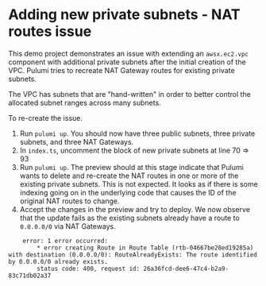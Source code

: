 # Adding new private subnets - NAT routes issue

This demo project demonstrates an issue with extending an `awsx.ec2.vpc` component with additional private subnets after the initial creation of the VPC. Pulumi tries to recreate NAT Gateway routes for existing private subnets.

The VPC has subnets that are "hand-written" in order to better control the allocated subnet ranges across many subnets.

To re-create the issue.

1. Run `pulumi up`.
   You should now have three public subnets, three private subnets, and three NAT Gateways.
2. In `index.ts`, uncomment the block of new private subnets at line 70 => 93
3. Run `pulumi up`.
   The preview should at this stage indicate that Pulumi wants to delete and re-create the NAT routes in one or more of the existing private subnets. This is not expected. It looks as if there is some indexing going on in the underlying code that causes the ID of the original NAT routes to change.
4. Accept the changes in the preview and try to deploy.
   We now observe that the update fails as the existing subnets already have a route to `0.0.0.0/0` via NAT Gateways.

```
    error: 1 error occurred:
        * error creating Route in Route Table (rtb-04667be28ed19285a) with destination (0.0.0.0/0): RouteAlreadyExists: The route identified by 0.0.0.0/0 already exists.
        status code: 400, request id: 26a36fcd-dee6-47c4-b2a9-83c71db02a37
```
